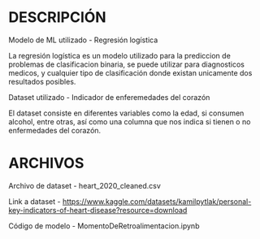 # DESCRIPCIÓN

Modelo de ML utilizado - Regresión logística 

La regresión logística es un modelo utilizado para la prediccion de problemas de clasificacion binaria, se puede utilizar para diagnosticos medicos, y cualquier tipo de clasificación donde existan unicamente dos resultados posibles.

Dataset utilizado - Indicador de enferemedades del corazón

El dataset consiste en diferentes variables como la edad, si consumen alcohol, entre otras, así como una columna que nos indica si tienen o no enfermedades del corazón.

# ARCHIVOS 
Archivo de dataset - heart_2020_cleaned.csv

Link a dataset - https://www.kaggle.com/datasets/kamilpytlak/personal-key-indicators-of-heart-disease?resource=download 

Código de modelo - MomentoDeRetroalimentacion.ipynb
